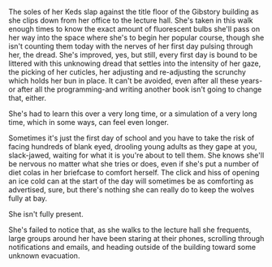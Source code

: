 The soles of her Keds slap against the title floor of the Gibstory building as she clips down from her office to the lecture hall. She's taken in this walk enough times to know the exact amount of fluorescent bulbs she'll pass on her way into the space where she's to begin her popular course, though she isn't counting them today with the nerves of her first day pulsing through her, the dread. She's improved, yes, but still, every first day is bound to be littered with this unknowing dread that settles into the intensity of her gaze, the picking of her cuticles, her adjusting and re-adjusting the scrunchy which holds her bun in place. It can't be avoided, even after all these years-or after all the programming-and writing another book isn't going to change that, either.

She's had to learn this over a very long time, or a simulation of a very long time, which in some ways, can feel even longer.

Sometimes it's just the first day of school and you have to take the risk of facing hundreds of blank eyed, drooling young adults as they gape at you, slack-jawed, waiting for what it is you're about to tell them. She knows she'll be nervous no matter what she tries or does, even if she's put a number of diet colas in her briefcase to comfort herself. The click and hiss of opening an ice cold can at the start of the day will sometimes be as comforting as advertised, sure, but there's nothing she can really do to keep the wolves fully at bay.

She isn't fully present.

She's failed to notice that, as she walks to the lecture hall she frequents, large groups around her have been staring at their phones, scrolling through notifications and emails, and heading outside of the building toward some unknown evacuation.